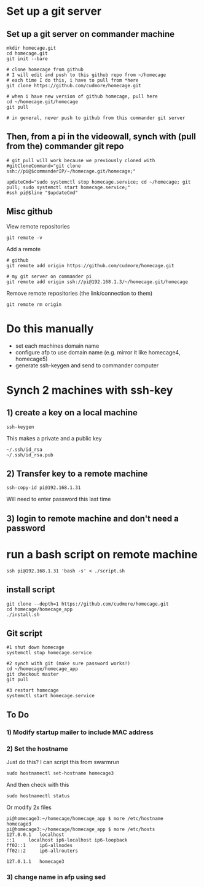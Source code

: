 # Set up a git server

## Set up a git server on commander machine

    mkdir homecage.git
    cd homecage.git
    git init --bare
        
    # clone homecage from github
    # I will edit and push to this github repo from ~/homecage
    # each time I do this, i have to pull from *here
    git clone https://github.com/cudmore/homecage.git
    
    # when i have new version of github homecage, pull here
	cd ~/homecage.git/homecage
	git pull
	
    # in general, never push to github from this commander git server
	
## Then, from a pi in the videowall, synch with (pull from the) commander git repo

    # git pull will work because we previously cloned with
    #gitCloneCommand="git clone ssh://pi@$commanderIP/~/homecage.git/homecage;"
	
    updateCmd="sudo systemctl stop homecage.service; cd ~/homecage; git pull; sudo systemctl start homecage.service;"
    #ssh pi@$line "$updateCmd" 

## Misc github

View remote repositories

	git remote -v

Add a remote

	# github
	git remote add origin https://github.com/cudmore/homecage.git
	
	# my git server on commander pi
	git remote add origin ssh://pi@192.168.1.3/~/homecage.git/homecage
	
Remove remote repositories (the link/connection to them)

	git remote rm origin
  
# Do this manually

- set each machines domain name
- configure afp to use domain name (e.g. mirror it like homecage4, homecage5)
- generate ssh-keygen and send to commander computer

# Synch 2 machines with ssh-key

## 1) create a key on a local machine

    ssh-keygen

This makes a private and a public key

    ~/.ssh/id_rsa 
    ~/.ssh/id_rsa.pub 

## 2) Transfer key to a remote machine

	ssh-copy-id pi@192.168.1.31

Will need to enter password this last time

## 3) login to remote machine and don't need a password


# run a bash script on remote machine

    ssh pi@192.168.1.31 'bash -s' < ./script.sh 


## install script

```
git clone --depth=1 https://github.com/cudmore/homecage.git
cd homecage/homecage_app
./install.sh
```

## Git script

```
#1 shut down homecage
systemctl stop homecage.service

#2 synch with git (make sure password works!)
cd ~/homecage/homecage_app
git checkout master
git pull

#3 restart homecage
systemctl start homecage.service
```

## To Do

### 1) Modify startup mailer to include MAC address

### 2) Set the hostname

Just do this? I can script this from swarmrun

	sudo hostnamectl set-hostname homecage3

And then check with this

	sudo hostnamectl status


Or modify 2x files

```
pi@homecage3:~/homecage/homecage_app $ more /etc/hostname 
homecage3
pi@homecage3:~/homecage/homecage_app $ more /etc/hosts
127.0.0.1	localhost
::1		localhost ip6-localhost ip6-loopback
ff02::1		ip6-allnodes
ff02::2		ip6-allrouters

127.0.1.1	homecage3
```

### 3) change name in afp using sed
